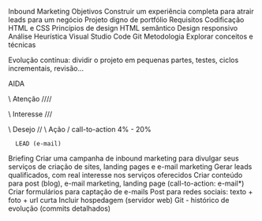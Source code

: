Inbound Marketing
Objetivos
Construir um experiência completa para atrair leads para um negócio
Projeto digno de portfólio
Requisitos
Codificação HTML e CSS
Princípios de design
HTML semântico
Design responsivo
Análise Heurística
Visual Studio Code
Git
Metodologia
Explorar conceitos e técnicas

Evolução contínua: dividir o projeto em pequenas partes, testes, ciclos incrementais, revisão...

AIDA

\\ Atenção ////

\\ Interesse ///

\\     Desejo    //
  \     Ação    /           call-to-action 4% - 20%

      LEAD (e-mail)
Briefing
Criar uma campanha de inbound marketing para divulgar seus serviços de criação de sites, landing pages e e-mail marketing
Gerar leads qualificados, com real interesse nos serviços oferecidos
Criar conteúdo para post (blog), e-mail marketing, landing page (call-to-action: e-mail*)
Criar formulários para captação de e-mails
Post para redes sociais: texto + foto + url curta
Incluir hospedagem (servidor web)
Git - histórico de evolução (commits detalhados)